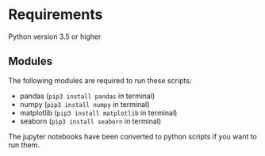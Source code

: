 # Requirements
Python version 3.5 or higher
## Modules
The following modules are required to run these scripts:
 - pandas (```pip3 install pandas``` in terminal)
 - numpy (```pip3 install numpy``` in terminal)
 - matplotlib (```pip3 install matplotlib``` in terminal)
 - seaborn (```pip3 install seaborn``` in terminal)

The jupyter notebooks have been converted to python scripts if you want to run them.